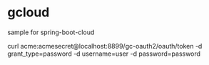# gcloud
sample for spring-boot-cloud 

curl acme:acmesecret@localhost:8899/gc-oauth2/oauth/token -d grant_type=password -d username=user -d password=password

